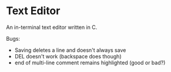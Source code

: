 # Text Editor

An in-terminal text editor written in C.

Bugs:
- Saving deletes a line and doesn't always save
- DEL doesn't work (backspace does though)
- end of multi-line comment remains highlighted (good or bad?)